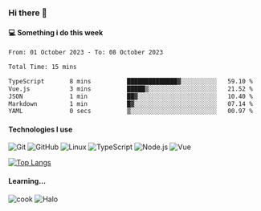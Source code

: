### Hi there 👋

#### 💻 Something i do this week

<!--START_SECTION:waka-->

```txt
From: 01 October 2023 - To: 08 October 2023

Total Time: 15 mins

TypeScript       8 mins          ██████████████▓░░░░░░░░░░   59.10 %
Vue.js           3 mins          █████▒░░░░░░░░░░░░░░░░░░░   21.52 %
JSON             1 min           ██▓░░░░░░░░░░░░░░░░░░░░░░   10.40 %
Markdown         1 min           █▓░░░░░░░░░░░░░░░░░░░░░░░   07.14 %
YAML             0 secs          ▒░░░░░░░░░░░░░░░░░░░░░░░░   00.97 %
```

<!--END_SECTION:waka-->


#### Technologies I use
![Git](https://img.shields.io/badge/-Git-222222?style=flat&logo=git&logoColor=F05032)
![GitHub](https://img.shields.io/badge/-GitHub-181717?style=flat&logo=github)
![Linux](https://img.shields.io/badge/-Linux-222222?style=flat&logo=linux&logoColor=FCC624)
![TypeScript](https://img.shields.io/badge/-TypeScript-000000?style=flat&logo=typescript)
![Node.js](https://img.shields.io/badge/-Node.js-222222?style=flat&logo=node.js&logoColor=339933)
![Vue](https://img.shields.io/badge/-Vue-222222?style=flat&logo=Vue.js&logoColor=4FC08D)

[![Top Langs](https://github-readme-stats.vercel.app/api/top-langs/?username=GodlessLiu&layout=compact)](https://github.com/anuraghazra/github-readme-stats)
#### Learning...
![cook](https://img.shields.io/badge/cook-v0.0.0-yellow.svg)
![Halo](https://img.shields.io/badge/Halo-v2.9.0-blue.svg)
